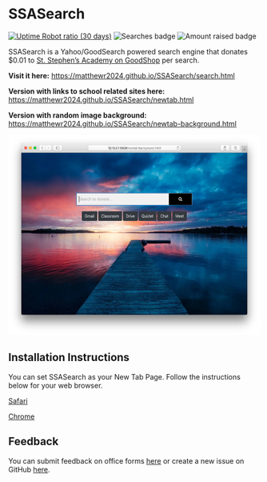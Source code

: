 # SSASearch

[![Uptime Robot ratio (30 days)](https://img.shields.io/uptimerobot/ratio/m786015693-883d889f8c867678b82acd50)](https://stats.uptimerobot.com/VlvgNTlM8L)
![Searches badge](https://img.shields.io/badge/dynamic/json?label=Searches&query=searches2020&url=https%3A%2F%2Fwrapapi.com%2Fuse%2Fmatthewr2024%2Fssasearch%2Fgood2020%2F2.0.0%3FwrapAPIKey%3Dv794h1L87mGLXvmrwcOkDrWonOQc8pGN)
![Amount raised badge](https://img.shields.io/badge/dynamic/json?label=Amount+raised&query=total2020&url=https%3A%2F%2Fwrapapi.com%2Fuse%2Fmatthewr2024%2Fssasearch%2Fgood2020%2F2.0.0%3FwrapAPIKey%3Dv794h1L87mGLXvmrwcOkDrWonOQc8pGN)

SSASearch is a Yahoo/GoodSearch powered search engine that donates \$0.01 to [St. Stephen’s Academy on GoodShop](https://www.goodshop.com/nonprofit/st-stephens-academy-beaverton-or) per search.

**Visit it here:** <https://matthewr2024.github.io/SSASearch/search.html>

**Version with links to school related sites here:** <https://matthewr2024.github.io/SSASearch/newtab.html>

**Version with random image background:** <https://matthewr2024.github.io/SSASearch/newtab-background.html>

<img src="newtab-background.png" alt="Screenshot of newtab.html" title="Screenshot of newtab.html"  height="400" />

## Installation Instructions

You can set SSASearch as your New Tab Page. Follow the instructions below for your web browser.

[Safari](https://docs.google.com/document/d/1hvIDYSHsTH5rLBWKoTj2aoFuXK-_38EydX8Ksw2D6Wo/edit?usp=sharing)

[Chrome](https://docs.google.com/document/d/10teHJnUFJI3853n5V-7g2GbNgz9NxHpMvaIMxvF9GKo/edit?usp=sharing)

## Feedback

You can submit feedback on office forms [here](https://bit.ly/SSASearchFeedback) or create a new issue on GitHub [here](https://github.com/matthewr2024/SSASearch/issues).
